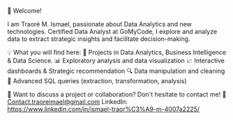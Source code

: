 👋 Welcome!

I am Traoré M. Ismael, passionate about Data Analytics and new technologies.
Certified Data Analyst at GoMyCode, I explore and analyze data to extract strategic 
insights and facilitate decision-making.

💡 What you will find here: 
🤖 Projects in Data Analytics, Business Intelligence & Data Science. 
📊 Exploratory analysis and data visualization 
📈 Interactive dashboards & Strategic recommendation 
🔍 Data manipulation and cleaning 
💾 Advanced SQL queries (extraction, transformation, analysis)

💬 Want to discuss a project or collaboration? Don't hesitate to contact me!
📩 Contact.traoreimael@gmail.com 
LinkedIn: https://www.linkedin.com/in/ismael-traor%C3%A9-m-4007a2225/

